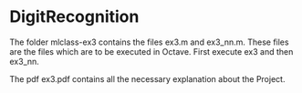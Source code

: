 DigitRecognition
================

The folder mlclass-ex3 contains the files ex3.m and ex3_nn.m.
These files are the files which are to be executed in Octave.
First execute ex3 and then ex3_nn.

The pdf ex3.pdf contains all the necessary explanation about the Project.
